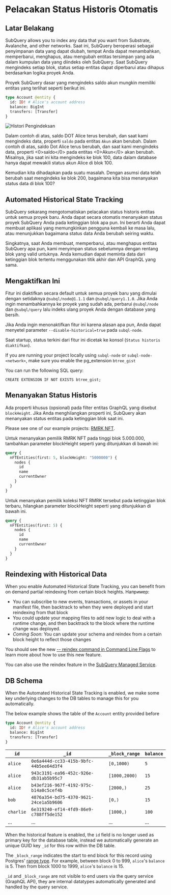 # Pelacakan Status Historis Otomatis

## Latar Belakang

SubQuery allows you to index any data that you want from Substrate, Avalanche, and other networks. Saat ini, SubQuery beroperasi sebagai penyimpanan data yang dapat diubah, tempat Anda dapat menambahkan, memperbarui, menghapus, atau mengubah entitas tersimpan yang ada dalam kumpulan data yang diindeks oleh SubQuery. Saat SubQuery mengindeks setiap blok, status setiap entitas dapat diperbarui atau dihapus berdasarkan logika proyek Anda.

Proyek SubQuery dasar yang mengindeks saldo akun mungkin memiliki entitas yang terlihat seperti berikut ini.

```graphql
type Account @entity {
  id: ID! # Alice's account address
  balance: BigInt
  transfers: [Transfer]
}
```

![Histori Pengindeksan](/assets/img/historic_indexing.png)

Dalam contoh di atas, saldo DOT Alice terus berubah, dan saat kami mengindeks data, properti `saldo` pada entitas `Akun` akan berubah. Dalam contoh di atas, saldo Dot Alice terus berubah, dan saat kami mengindeks data, properti <0>saldo</0> pada entitas <0>Akun</0> akan berubah. Misalnya, jika saat ini kita mengindeks ke blok 100, data dalam database hanya dapat mewakili status akun Alice di blok 100.

Kemudian kita dihadapkan pada suatu masalah. Dengan asumsi data telah berubah saat mengindeks ke blok 200, bagaimana kita bisa menanyakan status data di blok 100?

## Automated Historical State Tracking

SubQuery sekarang mengotomatiskan pelacakan status historis entitas untuk semua proyek baru. Anda dapat secara otomatis menanyakan status proyek SubQuery Anda pada ketinggian blok apa pun. Ini berarti Anda dapat membuat aplikasi yang memungkinkan pengguna kembali ke masa lalu, atau menunjukkan bagaimana status data Anda berubah seiring waktu.

Singkatnya, saat Anda membuat, memperbarui, atau menghapus entitas SubQuery apa pun, kami menyimpan status sebelumnya dengan rentang blok yang valid untuknya. Anda kemudian dapat meminta data dari ketinggian blok tertentu menggunakan titik akhir dan API GraphQL yang sama.

## Mengaktifkan Ini

Fitur ini diaktifkan secara default untuk semua proyek baru yang dimulai dengan setidaknya `@subql/node@1.1.1` dan `@subql/query1.1.0`. Jika Anda ingin menambahkannya ke proyek yang sudah ada, perbarui `@subql/node` dan `@subql/query` lalu indeks ulang proyek Anda dengan database yang bersih.

Jika Anda ingin menonaktifkan fitur ini karena alasan apa pun, Anda dapat menyetel parameter `--disable-historical=true` pada `subql-node`.

Saat startup, status terkini dari fitur ini dicetak ke konsol (`Status historis diaktifkan`).

If you are running your project locally using `subql-node` or `subql-node-<network>`, make sure you enable the pg_extension `btree_gist`

You can run the following SQL query:

```shell
CREATE EXTENSION IF NOT EXISTS btree_gist;
```

## Menanyakan Status Historis

Ada properti khusus (opsional) pada filter entitas GraphQL yang disebut `blockHeight`. Jika Anda menghilangkan properti ini, SubQuery akan menanyakan status entitas pada ketinggian blok saat ini.

Please see one of our example projects: [RMRK NFT](https://github.com/subquery/tutorial-rmrk-nft).

Untuk menanyakan pemilik RMRK NFT pada tinggi blok 5.000.000, tambahkan parameter blockHeight seperti yang ditunjukkan di bawah ini:

```graphql
query {
  nFTEntities(first: 5, blockHeight: "5000000") {
    nodes {
      id
      name
      currentOwner
    }
  }
}
```

Untuk menanyakan pemilik koleksi NFT RMRK tersebut pada ketinggian blok terbaru, hilangkan parameter blockHeight seperti yang ditunjukkan di bawah ini.

```graphql
query {
  nFTEntities(first: 5) {
    nodes {
      id
      name
      currentOwner
    }
  }
}
```

## Reindexing with Historical Data

When you enable Automated Historical State Tracking, you can benefit from on demand partial reindexing from certain block heights. Например:

- You can subscribe to new events, transactions, or assets in your manifest file, then backtrack to when they were deployed and start reindexing from that block
- You could update your mapping files to add new logic to deal with a runtime change, and then backtrack to the block where the runtime change was deployed.
- _Coming Soon:_ You can update your schema and reindex from a certain block height to reflect those changes

You should see the new [-- reindex command in Command Line Flags](./references.md#reindex) to learn more about how to use this new feature.

You can also use the reindex feature in the [SubQuery Managed Service](https://project.subquery.network).

## DB Schema

When the Automated Historical State Tracking is enabled, we make some key underlying changes to the DB tables to manage this for you automatically.

The below example shows the table of the `Account` entity provided before

```graphql
type Account @entity {
  id: ID! # Alice's account address
  balance: BigInt
  transfers: [Transfer]
}
```

| `id`      | `_id`                                  | `_block_range` | `balance` |
| --------- | -------------------------------------- | -------------- | --------- |
| `alice`   | `0e6a444d-cc33-415b-9bfc-44b5ee64d3f4` | `[0,1000)`     | `5`       |
| `alice`   | `943c3191-ea96-452c-926e-db31ab5b95c7` | `[1000,2000)`  | `15`      |
| `alice`   | `b43ef216-967f-4192-975c-b14a0c5cef4b` | `[2000,)`      | `25`      |
| `bob`     | `4876a354-bd75-4370-9621-24ce1a5b9606` | `[0,)`         | `15`      |
| `charlie` | `6e319240-ef14-4fd9-86e9-c788ff5de152` | `[1000,)`      | `100`     |
| ...       | ...                                    | ...            | ...       |

When the historical feature is enabled, the `id` field is no longer used as primary key for the database table, instead we automatically generate an unique GUID key `_id` for this row within the DB table.

The `_block_range` indicates the start to end block for this record using Postgres' [range type](https://www.postgresql.org/docs/current/rangetypes.html). For example, between block 0 to 999, `alice`'s `balance` is 5. Then from block 1000 to 1999, `alice`'s `balance` is 15.

`_id` and `_block_range` are not visible to end users via the query service (GraphQL API), they are internal datatypes automatically generated and handled by the query service.
